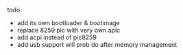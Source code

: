 todo:
- add its own bootloader & bootimage
- replace 8259 pic with very own apic
- add acpi instead of pic8259
- add usb support
will prob do after memory management 
